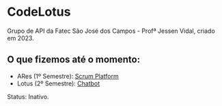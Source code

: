 ## <h1>CodeLotus</h1>

 Grupo de API da Fatec São José dos Campos - Profª Jessen Vidal, criado em 2023.

## O que fizemos até o momento:

- ARes (1º Semestre): [Scrum Platform](https://github.com/Sandro-Pimentel/AReS)
- Lotus (2º Semestre): [Chatbot](https://github.com/VituuSaborito/Lotus)

Status: Inativo.





